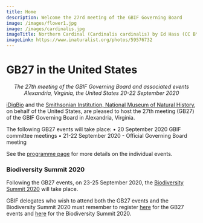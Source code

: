 ```yaml
---
title: Home
description: Welcome the 27rd meeting of the GBIF Governing Board 
image: /images/flower1.jpg
image: /images/cardinalis.jpg
imageTitle: Northern Cardinal (Cardinalis cardinalis) by Ed Hass (CC BY-NC)
imageLink: https://www.inaturalist.org/photos/59576732
---
```


# GB27 in the United States

_<p align="center">The 27th meeting of the GBIF Governing Board and associated events
 Alexandria, Virginia, the United States
  20-22 September 2020_</p>
  
[iDigBio](https://www.idigbio.org/) and the [Smithsonian Institution, National Museum of Natural History](https://www.si.edu/museums/natural-history-museum), on behalf of the United States, are pleased to host the 27th meeting (GB27) of the GBIF Governing Board in Alexandria, Virginia. 

The following GB27 events will take place:
•	20 September 2020 GBIF committee meetings
•	21-22 September 2020 - Official Governing Board meeting

See the [programme page](https://gb27.gbif.org/en/programme/) for more details on the individual events. 

### Biodiversity Summit 2020

Following the GB27 events, on 23-25 September 2020, the [Biodiversity Summit 2020](https://www.idigbio.org/content/biodiversity-summit-2020) will take place. 

GBIF delegates who wish to attend both the GB27 events and the Biodiversity Summit 2020 must remember to register [here](https://gb27.gbif.org/en/registration/) for the GB27 events and [here](https://www.eventbrite.com/e/biodiversity-summit-2020-tickets-85264844445) for the Biodiversity Summit 2020.
